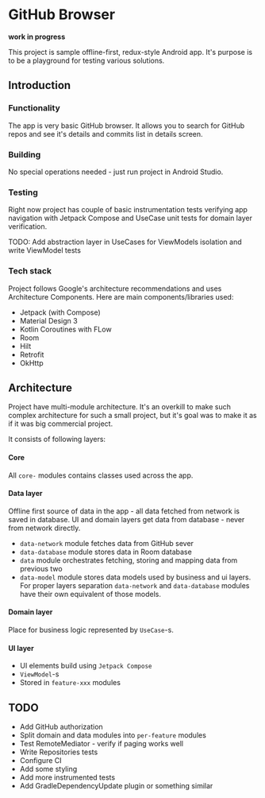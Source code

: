 GitHub Browser
===========================================================
**work in progress**

This project is sample offline-first, redux-style Android app. It's purpose is to be a
playground for testing various solutions.

Introduction
-------------

### Functionality
The app is very basic GitHub browser. It allows you to search for GitHub repos and see it's details
and commits list in details screen.

### Building
No special operations needed - just run project in Android Studio.

### Testing
Right now project has couple of basic instrumentation tests verifying app navigation with Jetpack Compose
and UseCase unit tests for domain layer verification.

TODO: Add abstraction layer in UseCases for ViewModels isolation and write ViewModel tests

### Tech stack
Project follows Google's architecture recommendations and uses Architecture Components. Here are main
components/libraries used:

* Jetpack (with Compose)
* Material Design 3
* Kotlin Coroutines with FLow
* Room
* Hilt
* Retrofit
* OkHttp

## Architecture
Project have multi-module architecture. It's an overkill to make such complex architecture for such
a small project, but it's goal was to make it as if it was big commercial project.

It consists of following layers:

#### Core
All `core-` modules contains classes used across the app.

#### Data layer
Offline first source of data in the app - all data fetched from network is saved in database. UI and
domain layers get data from database - never from network directly.

* `data-network` module fetches data from GitHub sever
* `data-database` module stores data in Room database
* `data` module orchestrates fetching, storing and mapping data from previous two
* `data-model` module stores data models used by business and ui layers. For proper layers separation 
`data-network` and `data-database` modules have their own equivalent of those models.

#### Domain layer
Place for business logic represented by `UseCase`-s.

#### UI layer
* UI elements build using `Jetpack Compose`
* `ViewModel`-s
* Stored in `feature-xxx` modules

## TODO
* Add GitHub authorization
* Split domain and data modules into `per-feature` modules
* Test RemoteMediator - verify if paging works well
* Write Repositories tests
* Configure CI
* Add some styling
* Add more instrumented tests
* Add GradleDependencyUpdate plugin or something similar